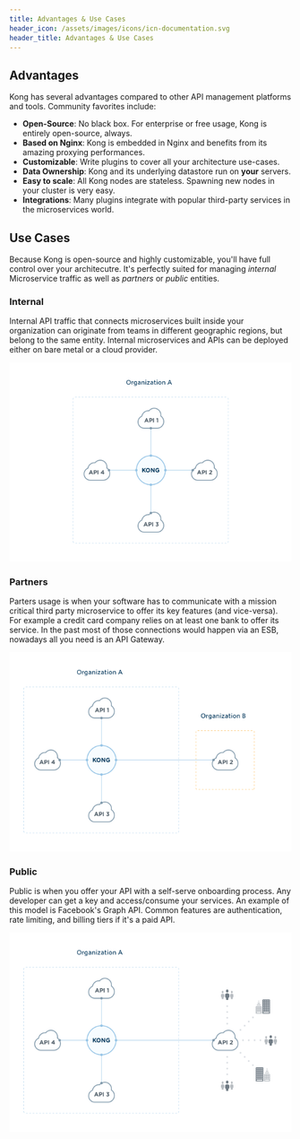 ```yaml
---
title: Advantages & Use Cases
header_icon: /assets/images/icons/icn-documentation.svg
header_title: Advantages & Use Cases
---
```


## Advantages

Kong has several advantages compared to other API management platforms and tools. Community favorites include:

- **Open-Source**: No black box. For enterprise or free usage, Kong is entirely open-source, always.
- **Based on Nginx**: Kong is embedded in Nginx and benefits from its amazing proxying performances.
- **Customizable**: Write plugins to cover all your architecture use-cases.
- **Data Ownership**: Kong and its underlying datastore run on **your** servers.
- **Easy to scale**: All Kong nodes are stateless. Spawning new nodes in your cluster is very easy.
- **Integrations**: Many plugins integrate with popular third-party services in the microservices world.

## Use Cases

Because Kong is open-source and highly customizable, you'll have full control over your architecutre. It's perfectly suited for managing *internal* Microservice traffic as well as *partners* or *public* entities.

### Internal

Internal API traffic that connects microservices built inside your organization can originate from teams in different geographic regions, but belong to the same entity. Internal microservices and APIs can be deployed either on bare metal or a cloud provider.

![Internal use-case](/assets/images/internal-use.png)

### Partners

Parters usage is when your software has to communicate with a mission critical third party microservice to offer its key features (and vice-versa). For example a credit card company relies on at least one bank to offer its service. In the past most of those connections would happen via an ESB, nowadays all you need is an API Gateway.

![Partner use-case](/assets/images/partner-use.png)

### Public

Public is when you offer your API with a self-serve onboarding process. Any developer can get a key and access/consume your services. An example of this model is Facebook's Graph API. Common features are authentication, rate limiting, and billing tiers if it's a paid API.

![Public use-case](/assets/images/public-use.png)
